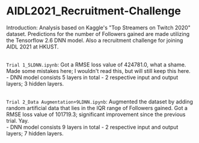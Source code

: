 # AIDL2021_Recruitment-Challenge
Introduction: Analysis based on Kaggle's "Top Streamers on Twitch 2020" dataset. Predictions for the number of Followers gained are made utilizing the Tensorflow 2.6 DNN model. Also a recruitment challenge for joining AIDL 2021 at HKUST.

<br>```Trial 1_5LDNN.ipynb```: Got a RMSE loss value of 424781.0, what a shame. Made some mistakes here; I wouldn't read this, but will still keep this here.
<br>- DNN model consists 5 layers in total - 2 respective input and output layers; 3 hidden layers.

<br>```Trial 2_Data Augmentation+9LDNN.ipynb```: Augmented the dataset by adding random artificial data that lies in the IQR range of Followers gained. Got a RMSE loss value of 101719.3; significant improvement since the previous trial. Yay.
<br>- DNN model consists 9 layers in total - 2 respective input and output layers; 7 hidden layers.
